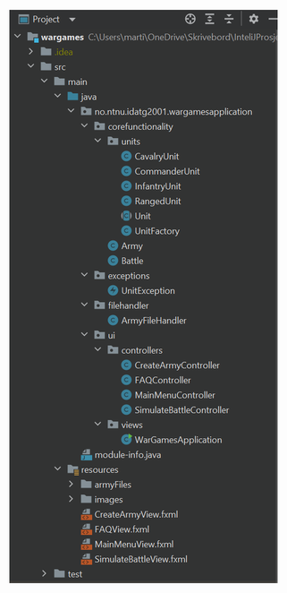 ![Skjermbilde_2022-05-22_225204](uploads/f11d60964af5a86d4277e3e6bfc62777/Skjermbilde_2022-05-22_225204.png)